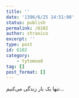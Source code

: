 ```yaml
---
title: ''
date: '1396/6/25 14:51:00'
status: publish
permalink: /6102
author: straxico
excerpt: ''
type: post
id: 6102
category:
    - tytomood
tag: []
post_format: []
---
```

تنها یک بار زندگی می‌کنیم…